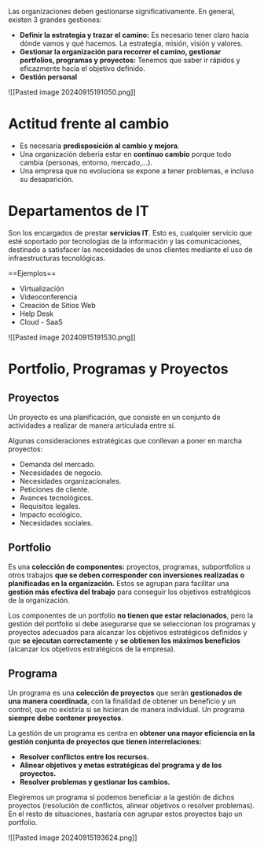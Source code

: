 Las organizaciones deben gestionarse significativamente. En general, existen 3 grandes gestiones:

- **Definir la estrategia y trazar el camino:** Es necesario tener claro hacia dónde vamos y qué hacemos. La estrategia, misión, visión y valores.
- **Gestionar la organización para recorrer el camino, gestionar portfolios, programas y proyectos:** Tenemos que saber ir rápidos y eficazmente hacia el objetivo definido.
- **Gestión personal**

![[Pasted image 20240915191050.png]]


# Actitud frente al cambio
- Es necesaria **predisposición al cambio y mejora**. 
- Una organización debería estar en **continuo cambio** porque todo cambia (personas, entorno, mercado,...). 
- Una empresa que no evoluciona se expone a tener problemas, e incluso su desaparición.

# Departamentos de IT
Son los encargados de prestar **servicios IT**. Esto es, cualquier servicio que esté soportado por tecnologías de la información y las comunicaciones, destinado a satisfacer las necesidades de unos clientes mediante el uso de infraestructuras tecnológicas.

==Ejemplos==
- Virtualización
- Videoconferencia
- Creación de Sitios Web
- Help Desk
- Cloud - SaaS

![[Pasted image 20240915191530.png]]

# Portfolio, Programas y Proyectos
## Proyectos
Un proyecto es una planificación, que consiste en un conjunto de actividades a realizar de manera articulada entre sí.

Algunas consideraciones estratégicas que conllevan a poner en marcha proyectos:
- Demanda del mercado.
- Necesidades de negocio.
- Necesidades organizacionales.
- Peticiones de cliente.
- Avances tecnológicos.
- Requisitos legales.
- Impacto ecológico.
- Necesidades sociales.

## Portfolio
Es una **colección de componentes:** proyectos, programas, subportfolios u otros trabajos **que se deben corresponder con inversiones realizadas o planificadas en la organización.** Estos se agrupan para facilitar una **gestión más efectiva del trabajo** para conseguir los objetivos estratégicos de la organización.

Los componentes de un portfolio **no tienen que estar relacionados**, pero la gestión del portfolio si debe asegurarse que se seleccionan los programas y proyectos adecuados para alcanzar los objetivos estratégicos definidos y que **se ejecutan correctamente** y **se obtienen los máximos beneficios** (alcanzar los objetivos estratégicos de la empresa).

## Programa
Un programa es una **colección de proyectos** que serán **gestionados de una manera coordinada**, con la finalidad de obtener un beneficio y un control, que no existiría si se hicieran de manera individual. Un programa **siempre debe contener proyectos**.

La gestión de un programa es centra en **obtener una mayor eficiencia en la gestión conjunta de proyectos que tienen interrelaciones:**
- **Resolver conflictos entre los recursos.**
- **Alinear objetivos y metas estratégicas del programa y de los proyectos.**
- **Resolver problemas y gestionar los cambios.**

Elegiremos un programa si podemos beneficiar a la gestión de dichos proyectos (resolución de conflictos, alinear objetivos o resolver problemas). En el resto de situaciones, bastaría con agrupar estos proyectos bajo un portfolio.

![[Pasted image 20240915193624.png]]